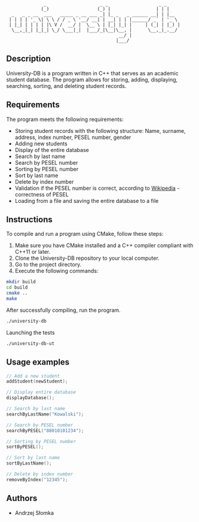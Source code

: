 ```
              _                    _ _                   _ _     
             (_)                  (_) |                 | | |    
  _   _ _ __  ___   _____ _ __ ___ _| |_ _   _ ______ __| | |__  
 | | | | '_ \| \ \ / / _ \ '__/ __| | __| | | |______/ _` | '_ \ 
 | |_| | | | | |\ V /  __/ |  \__ \ | |_| |_| |     | (_| | |_) |
  \__,_|_| |_|_| \_/ \___|_|  |___/_|\__|\__, |      \__,_|_.__/ 
                                          __/ |                  
                                         |___/                   
```
## Description

University-DB is a program written in C++ that serves as an academic student database. The program allows for storing, adding, displaying, searching, sorting, and deleting student records.

## Requirements

The program meets the following requirements:

- Storing student records with the following structure: Name, surname, address, index number, PESEL number, gender
- Adding new students
- Display of the entire database
- Search by last name
- Search by PESEL number
- Sorting by PESEL number
- Sort by last name
- Delete by index number
- Validation if the PESEL number is correct, according to [Wikipedia](https://pl.wikipedia.org/wiki/PESEL#Cyfra_control) - correctness of PESEL
- Loading from a file and saving the entire database to a file

## Instructions

To compile and run a program using CMake, follow these steps:

1. Make sure you have CMake installed and a C++ compiler compliant with C++11 or later.
2. Clone the University-DB repository to your local computer.
3. Go to the project directory.
4. Execute the following commands:

```bash
mkdir build
cd build
cmake ..
make
```

After successfully compiling, run the program.

```bash
./university-db
```

Launching the tests

```bash
./university-db-ut
```
## Usage examples

```cpp
// Add a new student
addStudent(newStudent);

// Display entire database
displayDatabase();

// Search by last name
searchByLastName("Kowalski");

// Search by PESEL number
searchByPESEL("88010101234");

// Sorting by PESEL number
sortByPESEL();

// Sort by last name
sortByLastName();

// Delete by index number
removeByIndex("12345");
```

## Authors

- Andrzej Słomka
